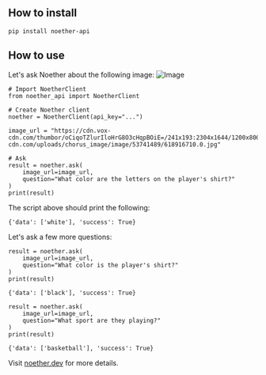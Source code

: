 
## How to install
```
pip install noether-api
```

## How to use
Let's ask Noether about the following image:
![Image](https://cdn.vox-cdn.com/thumbor/oCiqoTZlurIloHrG8O3cHqpBOiE=/241x193:2304x1644/1200x800/filters:focal(1034x301:1446x713)/cdn.vox-cdn.com/uploads/chorus_image/image/53741489/618916710.0.jpg)

```
# Import NoetherClient
from noether_api import NoetherClient

# Create Noether client
noether = NoetherClient(api_key="...")

image_url = "https://cdn.vox-cdn.com/thumbor/oCiqoTZlurIloHrG8O3cHqpBOiE=/241x193:2304x1644/1200x800/filters:focal(1034x301:1446x713)/cdn.vox-cdn.com/uploads/chorus_image/image/53741489/618916710.0.jpg"

# Ask 
result = noether.ask(
	image_url=image_url,
	question="What color are the letters on the player's shirt?"
)
print(result)
```
The script above should print the following:
```
{'data': ['white'], 'success': True}
```

Let's ask a few more questions:
```
result = noether.ask(
	image_url=image_url,
	question="What color is the player's shirt?"
)
print(result)
```
```
{'data': ['black'], 'success': True}
```
```
result = noether.ask(
	image_url=image_url,
	question="What sport are they playing?"
)
print(result)
```
```
{'data': ['basketball'], 'success': True}
```
Visit [noether.dev](https://noether.dev) for more details.